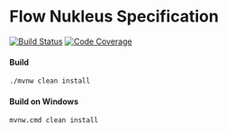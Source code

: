 # Flow Nukleus Specification

[![Build Status][build-status-image]][build-status]
[![Code Coverage][code-coverage-image]][code-coverage]

#### Build
```bash
./mvnw clean install
```
#### Build on Windows
```bash
mvnw.cmd clean install
```

[build-status-image]: https://github.com/reaktivity/nukleus-flow.spec/workflows/build/badge.svg
[build-status]: https://github.com/reaktivity/nukleus-flow.spec/actions
[code-coverage-image]: https://codecov.io/gh/reaktivity/nukleus-flow.spec/branch/develop/graph/badge.svg
[code-coverage]: https://codecov.io/gh/reaktivity/nukleus-flow.spec
